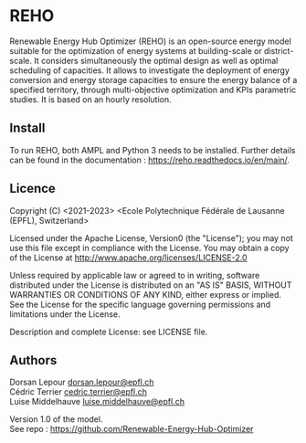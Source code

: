 # REHO
Renewable Energy Hub Optimizer (REHO) is an open-source energy model suitable for the optimization of energy systems at building-scale or district-scale.
It considers simultaneously the optimal design as well as optimal scheduling of capacities.
It allows to investigate the deployment of energy conversion and energy storage capacities to ensure the energy balance of a specified territory,
through multi-objective optimization and KPIs parametric studies. It is based on an hourly resolution.

## Install
To run REHO, both AMPL and Python 3 needs to be installed. Further details can be found in the documentation : https://reho.readthedocs.io/en/main/.

## Licence
Copyright (C) <2021-2023> <Ecole Polytechnique Fédérale de Lausanne (EPFL), Switzerland>

Licensed under the Apache License, Version0 (the "License");
you may not use this file except in compliance with the License.
You may obtain a copy of the License at http://www.apache.org/licenses/LICENSE-2.0

Unless required by applicable law or agreed to in writing, software
distributed under the License is distributed on an "AS IS" BASIS,
WITHOUT WARRANTIES OR CONDITIONS OF ANY KIND, either express or implied.
See the License for the specific language governing permissions and
limitations under the License.

Description and complete License: see LICENSE file.
 
## Authors
Dorsan Lepour <dorsan.lepour@epfl.ch>  
Cédric Terrier <cedric.terrier@epfl.ch>  
Luise Middelhauve <luise.middelhauve@epfl.ch>  

Version 1.0 of the model.  
See repo :  https://github.com/Renewable-Energy-Hub-Optimizer